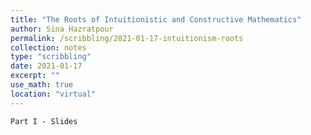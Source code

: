 ```yaml
---
title: "The Roots of Intuitionistic and Constructive Mathematics"
author: Sina Hazratpour
permalink: /scribbling/2021-01-17-intuitionism-roots
collection: notes
type: "scribbling"
date: 2021-01-17
excerpt: ""
use_math: true
location: "virtual"
---
```





`Part I - Slides` <a href="/files/intuitionism-roots-1.pdf" target="_blank"> <i class="fa fa-file-pdf-o" aria-hidden="true"></i> </a>


